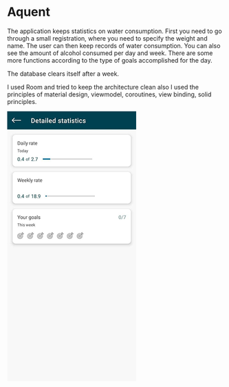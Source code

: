 # Aquent

The application keeps statistics on water consumption. 
First you need to go through a small registration, where you need to specify the weight and name. 
The user can then keep records of water consumption. 
You can also see the amount of alcohol consumed per day and week. 
There are some more functions according to the type of goals accomplished for the day.

The database clears itself after a week.

I used Room and tried to keep the architecture clean also I used the principles of material design, 
viewmodel, coroutines, view binding, solid principles.

![alt text](image_1.png)
